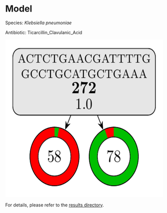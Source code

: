 
# Model

Species: *Klebsiella pneumoniae*

Antibiotic: Ticarcillin_Clavulanic_Acid

<img src="./model.png" width=500 height=500 />

For details, please refer to the [results directory](../../../../../results/cart_b/klebsiella%20pneumoniae/ticarcillin_clavulanic_acid/repeat_2/).

